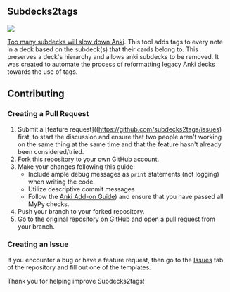## Subdecks2tags

![](subdeck_optimizer_demo_v2.gif)

[Too many subdecks will slow down Anki](https://docs.ankiweb.net/editing.html#using-decks-appropriately).
This tool adds tags to every note in a deck based on the subdeck(s) that their cards belong to. This preserves a deck's hierarchy and allows anki subdecks to be removed.
It was created to automate the process of reformatting legacy Anki decks towards the use of tags.


## Contributing
### Creating a Pull Request

1. Submit a [feature request]((https://github.com/subdecks2tags/issues) first, to start the discussion and ensure that two people aren't working on the same thing at the same time and that the feature hasn't already been considered/tried. 
2. Fork this repository to your own GitHub account.
3. Make your changes following this guide: 
   - Include ample debug messages as `print` statements (not logging) when writing the code.
   - Utilize descriptive commit messages
   - Follow the [Anki Add-on Guide](https://addon-docs.ankiweb.net/intro.html)) and ensure that you have passed all MyPy checks.  
4. Push your branch to your forked repository.
5. Go to the original repository on GitHub and open a pull request from your branch.

### Creating an Issue
If you encounter a bug or have a feature request, then go to the [Issues](https://github.com/subdecks2tags/issues) tab of the repository and fill out one of the templates.

Thank you for helping improve Subdecks2tags!